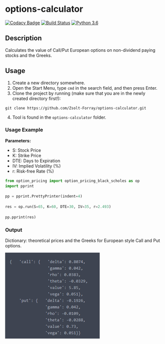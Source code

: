 # options-calculator

[![Codacy Badge](https://api.codacy.com/project/badge/Grade/c0113772b1dc48b9865535ca3ac7daa0)](https://www.codacy.com/app/forray.zsolt/options-calculator?utm_source=github.com&amp;utm_medium=referral&amp;utm_content=Zsolt-Forray/options-calculator&amp;utm_campaign=Badge_Grade)
[![Build Status](https://travis-ci.com/Zsolt-Forray/working-and-test.svg?branch=master)](https://travis-ci.com/Zsolt-Forray/working-and-test)
[![Python 3.6](https://img.shields.io/badge/python-3.6-blue.svg)](https://www.python.org/downloads/release/python-360/)

## Description
Calculates the value of Call/Put European options on non-dividend paying stocks and the Greeks.

## Usage
1.  Create a new directory somewhere.
2.  Open the Start Menu, type `cmd` in the search field, and then press Enter.
3.  Clone the project by running (make sure that you are in the newly created directory first!):
```
git clone https://github.com/Zsolt-Forray/options-calculator.git
```
4.  Tool is found in the `options-calculator` folder.

### Usage Example

**Parameters:**
+   S: Stock Price
+   K: Strike Price
+   DTE: Days to Expiration
+   IV: Implied Volatility (%)
+   r: Risk-free Rate (%)

```python
from option_pricing import option_pricing_black_scholes as op
import pprint

pp = pprint.PrettyPrinter(indent=4)

res = op.run(S=65, K=60, DTE=30, IV=35, r=2.493)

pp.pprint(res)
```

### Output
Dictionary: theoretical prices and the Greeks for European style Call and Put options.

![Screenshot](/png/output.png)
